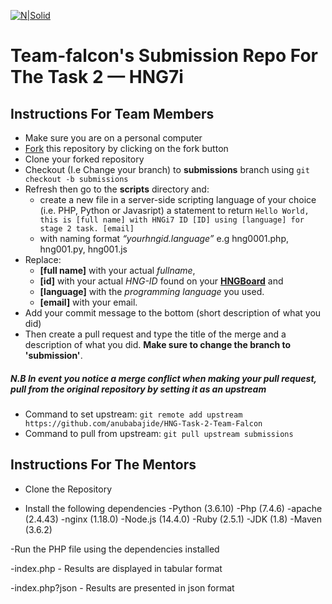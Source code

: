 [![N|Solid](https://hng.tech/img/brand-logo.png)](https://nodesource.com/products/nsolid)

# Team-falcon's Submission Repo For The Task 2 &mdash; HNG7i

## Instructions For Team Members

- Make sure you are on a personal computer
- [Fork] this repository by clicking on the fork button
- Clone your forked repository
- Checkout (I.e Change your branch) to **submissions** branch using ```git checkout -b submissions``` 
- Refresh then go to the **scripts** directory and:
  - create a new file in a server-side scripting language of your choice (i.e. PHP, Python or Javasript) a statement to return `Hello World, this is [full name] with HNGi7 ID [ID] using [language] for stage 2 task. [email]`
  - with naming format _“yourhngid.language”_ e.g hng0001.php, hng001.py, hng001.js
- Replace:
  - **[full name]** with your actual _fullname_,
  - **[id]** with your actual _HNG-ID_ found on your **[HNGBoard]** and
  - **[language]** with the _programming language_ you used.
  - **[email]** with your email.
- Add your commit message to the bottom (short description of what you did)
- Then create a pull request and type the title of the merge and a description of what you did. **Make sure to change the branch to 'submission'**.

##### N.B In event you notice a merge conflict when making your pull request, pull from the original repository by setting it as an upstream
-  Command to set upstream: ```git remote add upstream https://github.com/anubabajide/HNG-Task-2-Team-Falcon```
-  Command to pull from upstream: ```git pull upstream submissions```


## Instructions For The Mentors

- Clone the Repository

- Install the following dependencies
  -Python (3.6.10)
  -Php (7.4.6)
  -apache (2.4.43)
  -nginx (1.18.0)
  -Node.js (14.4.0)
  -Ruby (2.5.1)
  -JDK (1.8)
  -Maven (3.6.2)

-Run the PHP file using the dependencies installed

-index.php - Results are displayed in tabular format

-index.php?json - Results are presented in json format

[fork]: https://help.github.com/en/enterprise/2.13/user/articles/fork-a-repo#:~:text=A%20fork%20is%20a%20copy,point%20for%20your%20own%20idea.
[hngboard]: https://board.hng.tech/ "This created a copy of the whole repo in your profile"
